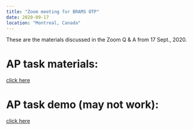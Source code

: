 ```yaml
---
title: "Zoom meeting for BRAMS OTP"
date: 2020-09-17
location: "Montreal, Canada"
---
```


These are the materials discussed in the Zoom Q & A from 17 Sept., 2020.

# AP task materials: 

[click here](https://www.dropbox.com/s/ri3cmm203wtnnka/BRAMS-OTP-DEMO.zip?dl=0)

# AP task demo (may not work): 

[click here](https://experiments.michaelwilliamweiss.com/publix/9/start?batchId=10&personalMultipleWorkerId=286)

